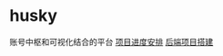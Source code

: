 # husky
账号中枢和可视化结合的平台
[项目进度安排](https://blog.csdn.net/qq_33997198/article/details/107937956)
[后端项目搭建](https://blog.csdn.net/qq_33997198/article/details/103972513)